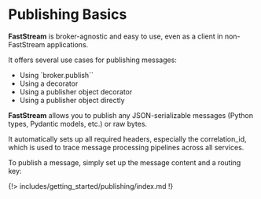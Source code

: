 # Publishing Basics

**FastStream** is broker-agnostic and easy to use, even as a client in non-FastStream applications.

It offers several use cases for publishing messages:

* Using `broker.publish``
* Using a decorator
* Using a publisher object decorator
* Using a publisher object directly

**FastStream** allows you to publish any JSON-serializable messages (Python types, Pydantic models, etc.) or raw bytes.

It automatically sets up all required headers, especially the correlation_id, which is used to trace message processing pipelines across all services.

To publish a message, simply set up the message content and a routing key:

{!> includes/getting_started/publishing/index.md !}